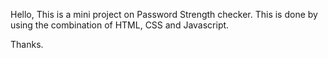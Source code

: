 Hello,
This is a mini project on Password Strength checker.
This is done by using the combination of HTML, CSS and Javascript.

Thanks.
